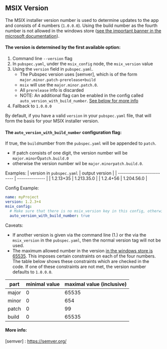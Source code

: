 ## MSIX Version

The MSIX installer version number is used to determine updates to the app and consists of 4 numbers (`1.0.0.0`). 
Using the build number as the fourth number is not allowed in the windows store ([see the important banner in the microsoft documentation](https://learn.microsoft.com/en-us/windows/apps/publish/publish-your-app/package-version-numbering?pivots=store-installer-msix#version-numbering-for-windows10-packages)).
#### The version is determined by the first available option:

1. Command line `--version` flag
2. In `pubspec.yaml`, under the `msix_config` node, the `msix_version` value
3. Using the `version` field in `pubspec.yaml`.
   - The Pubspec version uses [semver], which is of the form `major.minor.patch-prerelease+build`
   - `msix` will use the `major.minor.patch.0`.
   - All `prerelease` info is discarded
   - NOTE: An additional flag can be enabled in the config called `auto_version_with_build_number`. [See below for more info](#the-auto_version_with_build_number-flag) 
4. Fallback to `1.0.0.0`

By default, if you have a valid `version` in your `pubspec.yaml` file, that will form the basis for your MSIX installer version.

#### The `auto_version_with_build_number` configuration flag:
If true, the `build`number from the `pubspec.yaml` will be appended to `patch`.
- If patch consists of one digit, the version number will be
 `major.minor`0`patch.build.0`
- otherwise the version number wil be 
 `major.minorpatch.build.0`. 

Examples:
| version in `pubspec.yaml` | output version |
| ------------------------- | -------------- |
| 1.2.13+35                 | 1.213.35.0     |
| 1.2.4+56                  | 1.204.56.0     |

Config Example:
```yaml
name: myProject
version: 1.2.3+4
msix_config:
  # Make sure that there is no msix_version key in this config, otherwise auto_version_with_build_number will not work
  auto_version_with_build_number: true
```

Caveats:
- If another version is given via the command line (1.) or the via the `msix_version` in the `pubspec.yaml`, then the normal version tag will not be used.
- The maximum allowed number in the version [in the windows store is 65535](https://learn.microsoft.com/en-us/windows/apps/publish/publish-your-app/package-version-numbering?pivots=store-installer-msix#version-numbering-for-windows10-packages). This imposes certain constraints on each of the four numbers. The table below shows these constraints which are checked in the code. If one of these constraints are not met, the version number defaults to `1.0.0.0`.

| part  | minimal value | maximal value (inclusive) |
| ----- | ------------- | ------------------------- |
| major | 0             | 65535                     |
| minor | 0             | 654                       |
| patch | 0             | 99                        |
| build | 0             | 65535                     |



#### More info:
[semver] : https://semver.org/
